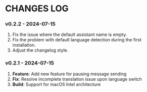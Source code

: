 # CHANGES LOG

### v0.2.2 - 2024-07-15

1. Fix the issue where the default assistant name is empty.
2. Fix the problem with default language detection during the first installation.
3. Adjust the changelog style.

### v0.2.1 - 2024-07-15

1. **Feature**: Add new feature for pausing message sending
2. **Fix**: Resolve incomplete translation issue upon language switch
3. **Build**: Support for macOS Intel architecture

